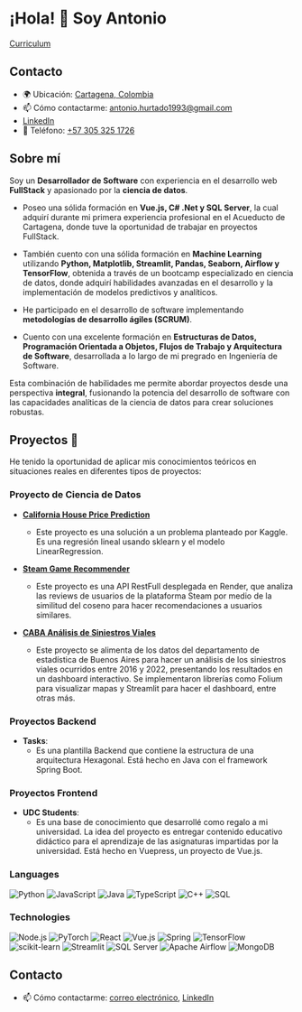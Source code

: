 # ¡Hola! 👋 Soy Antonio 
[Curriculum](https://docs.google.com/document/d/1tcs-C0i9l-JazDzEBRx_CT-7JyRunMH4E96d5p4LE9w/edit?usp=sharing)
## Contacto  
- 🌍 Ubicación: [Cartagena, Colombia](https://maps.app.goo.gl/165p2Tw448HkNBEE8)  
- 📫 Cómo contactarme: [antonio.hurtado1993@gmail.com](mailto:antonio.hurtado1993@gmail.com)  
- [LinkedIn](https://www.linkedin.com/in/antonio-jos%C3%A9-hurtado-aguas-267318157/)  
- 📱 Teléfono: [+57 305 325 1726](tel:+573053251726)  




## Sobre mí
Soy un **Desarrollador de Software** con experiencia en el desarrollo web **FullStack** y apasionado por la **ciencia de datos**.

- Poseo una sólida formación en **Vue.js, C# .Net y SQL Server**, la cual adquirí durante mi primera experiencia profesional en el Acueducto de Cartagena, donde tuve la oportunidad de trabajar en proyectos FullStack.
  
- También cuento con una sólida formación en **Machine Learning** utilizando **Python, Matplotlib, Streamlit, Pandas, Seaborn, Airflow y TensorFlow**, obtenida a través de un bootcamp especializado en ciencia de datos, donde adquirí habilidades avanzadas en el desarrollo y la implementación de modelos predictivos y analíticos.
  
- He participado en el desarrollo de software implementando **metodologías de desarrollo ágiles (SCRUM)**.
  
- Cuento con una excelente formación en **Estructuras de Datos, Programación Orientada a Objetos, Flujos de Trabajo y Arquitectura de Software**, desarrollada a lo largo de mi pregrado en Ingeniería de Software.

Esta combinación de habilidades me permite abordar proyectos desde una perspectiva **integral**, fusionando la potencia del desarrollo de software con las capacidades analíticas de la ciencia de datos para crear soluciones robustas.

## Proyectos 🚀

He tenido la oportunidad de aplicar mis conocimientos teóricos en situaciones reales en diferentes tipos de proyectos:

### Proyecto de Ciencia de Datos
- [**California House Price Prediction**](https://github.com/Antojose93/House-price-california)
  - Este proyecto es una solución a un problema planteado por Kaggle. Es una regresión lineal usando sklearn y el modelo LinearRegression.

- [**Steam Game Recommender**](https://github.com/Antojose93/SteamGameRecommender)
  - Este proyecto es una API RestFull desplegada en Render, que analiza las reviews de usuarios de la plataforma Steam por medio de la similitud del coseno para hacer recomendaciones a usuarios similares.

- [**CABA Análisis de Siniestros Viales**](https://github.com/Antojose93/Siniestros-Viales-Buenos-Aireas)
  - Este proyecto se alimenta de los datos del departamento de estadística de Buenos Aires para hacer un análisis de los siniestros viales ocurridos entre 2016 y 2022, presentando los resultados en un dashboard interactivo. Se implementaron librerías como Folium para visualizar mapas y Streamlit para hacer el dashboard, entre otras más.

### Proyectos Backend
- **Tasks**:
  - Es una plantilla Backend que contiene la estructura de una arquitectura Hexagonal. Está hecho en Java con el framework Spring Boot.

### Proyectos Frontend
- **UDC Students**:
  - Es una base de conocimiento que desarrollé como regalo a mi universidad. La idea del proyecto es entregar contenido educativo didáctico para el aprendizaje de las asignaturas impartidas por la universidad. Está hecho en Vuepress, un proyecto de Vue.js.


### Languages

![Python](https://img.shields.io/badge/-Python-000?&logo=Python)
![JavaScript](https://img.shields.io/badge/-JavaScript-000?&logo=JavaScript)
![Java](https://img.shields.io/badge/-Java-000?&logo=Java&logoColor=007396)
![TypeScript](https://img.shields.io/badge/-TypeScript-000?&logo=TypeScript)
![C++](https://img.shields.io/badge/-C++-000?&logo=c%2b%2b&logoColor=00599C)
![SQL](https://img.shields.io/badge/-SQL-000?&logo=MySQL)


### Technologies


![Node.js](https://img.shields.io/badge/-Node.js-000?&logo=node.js)
![PyTorch](https://img.shields.io/badge/-PyTorch-000?&logo=PyTorch)
![React](https://img.shields.io/badge/-React-000?&logo=React)
![Vue.js](https://img.shields.io/badge/-Vue.js-000?&logo=Vue.js&logoColor=4FC08D)
![Spring](https://img.shields.io/badge/-Spring-000?&logo=Spring)
![TensorFlow](https://img.shields.io/badge/-TensorFlow-000?&logo=TensorFlow)
![scikit-learn](https://img.shields.io/badge/-scikit--learn-000?&logo=scikit-learn)
![Streamlit](https://img.shields.io/badge/-Streamlit-000?&logo=Streamlit)
![SQL Server](https://img.shields.io/badge/-SQL%20Server-000?&logo=Microsoft-SQL-Server)
![Apache Airflow](https://img.shields.io/badge/-Apache%20Airflow-000?&logo=Apache-Airflow)
![MongoDB](https://img.shields.io/badge/-MongoDB-000?&logo=MongoDB)

## Contacto
- 📫 Cómo contactarme: [correo electrónico](antonio.hurtado1993@gmail.com), [LinkedIn]([tu_perfil_de_LinkedIn](https://www.linkedin.com/in/antonio-jos%C3%A9-hurtado-aguas-267318157/))

